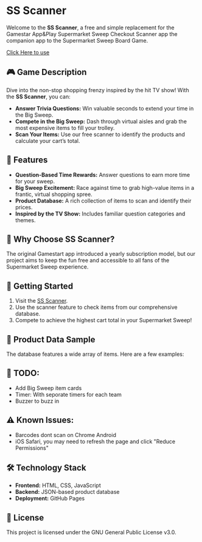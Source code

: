 <!DOCTYPE html>
<html lang="en">
<head>
    <meta charset="UTF-8">
    <meta name="viewport" content="width=device-width, initial-scale=1.0">
</head>
<body>
    <h1>SS Scanner</h1>
    <p>
        Welcome to the <strong>SS Scanner</strong>, a free and simple replacement for the Gamestar App&Play Supermarket Sweep Checkout Scanner app the companion app to the Supermarket Sweep Board Game.
    </p>
    <p>
        <a href="https://dabc24.github.io/SS-Scanner/">Click Here to use</a>
    </p>
    <h2>🎮 Game Description</h2>
    <p>
        Dive into the non-stop shopping frenzy inspired by the hit TV show! With the <strong>SS Scanner</strong>, you can:
    </p>
    <ul>
        <li><strong>Answer Trivia Questions:</strong> Win valuable seconds to extend your time in the Big Sweep.</li>
        <li><strong>Compete in the Big Sweep:</strong> Dash through virtual aisles and grab the most expensive items to fill your trolley.</li>
        <li><strong>Scan Your Items:</strong> Use our free scanner to identify the products and calculate your cart’s total.</li>
    </ul>
    <h2>🛒 Features</h2>
    <ul>
        <li><strong>Question-Based Time Rewards:</strong> Answer questions to earn more time for your sweep.</li>
        <li><strong>Big Sweep Excitement:</strong> Race against time to grab high-value items in a frantic, virtual shopping spree.</li>
        <li><strong>Product Database:</strong> A rich collection of items to scan and identify their prices.</li>
        <li><strong>Inspired by the TV Show:</strong> Includes familiar question categories and themes.</li>
    </ul>
    <h2>🎯 Why Choose SS Scanner?</h2>
    <p>
        The original Gamestart app introduced a yearly subscription model, but our project aims to keep the fun free and accessible to all fans of the Supermarket Sweep experience.
    </p>
    <h2>🚀 Getting Started</h2>
    <ol>
        <li>Visit the <a href="https://dabc24.github.io/SS-Scanner/">SS Scanner</a>.</li>
        <li>Use the scanner feature to check items from our comprehensive database.</li>
        <li>Compete to achieve the highest cart total in your Supermarket Sweep!</li>
    </ol>
    <h2>📂 Product Data Sample</h2>
    <p>The database features a wide array of items. Here are a few examples:</p>
     <h2>📝 TODO:</h2>
    <ul>
        <li>Add Big Sweep item cards</li>
        <li>Timer: With seporate timers for each team</li>
        <li>Buzzer to buzz in</li>
    </ul>
     <h2>⚠️ Known Issues:</h2>
    <ul>
        <li>Barcodes dont scan on Chrome Android</li>
        <li>iOS Safari, you may need to refresh the page and click "Reduce Permissions"</li>
    </ul>
    <h2>🛠️ Technology Stack</h2>
    <ul>
        <li><strong>Frontend:</strong> HTML, CSS, JavaScript</li>
        <li><strong>Backend:</strong> JSON-based product database</li>
        <li><strong>Deployment:</strong> GitHub Pages</li>
    </ul>
    <h2>📜 License</h2>
    <p>
        This project is licensed under the GNU General Public License v3.0. 
    </p>
</body>
</html>
